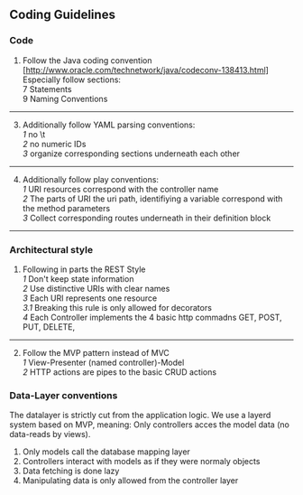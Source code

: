 ## Coding Guidelines 

### Code

1. Follow the Java coding convention [http://www.oracle.com/technetwork/java/codeconv-138413.html] Especially follow sections:  
    7 Statements  
    9 Naming Conventions  
* * *

3. Additionally follow YAML parsing conventions:  
    *1* no \t  
    *2* no numeric IDs  
    *3* organize corresponding sections underneath each other  
* * *  
4. Additionally follow play conventions:  
    *1* URI resources correspond with the controller name  
    *2* The parts of URI the uri path, identifiying a variable correspond with the method parameters  
    *3* Collect corresponding routes underneath in their definition block  
* * *

### Architectural style

1. Following in parts the REST Style  
    *1* Don't keep state information  
    *2* Use distinctive URIs with clear names  
    *3* Each URI represents one resource  
        *3.1* Breaking this rule is only allowed for decorators  
    *4* Each Controller implements the 4 basic http commadns GET, POST, PUT, DELETE,   
* * *  
2. Follow the MVP pattern instead of MVC  
    *1* View-Presenter (named controller)-Model  
    *2* HTTP actions are pipes to the basic CRUD actions  

### Data-Layer conventions

The datalayer is strictly cut from the application logic. We use a layerd system based on MVP, meaning: Only controllers acces the model data (no data-reads by views).

1. Only models call the database mapping layer
2. Controllers interact with models as if they were normaly objects
3. Data fetching is done lazy
4. Manipulating data is only allowed from the controller layer